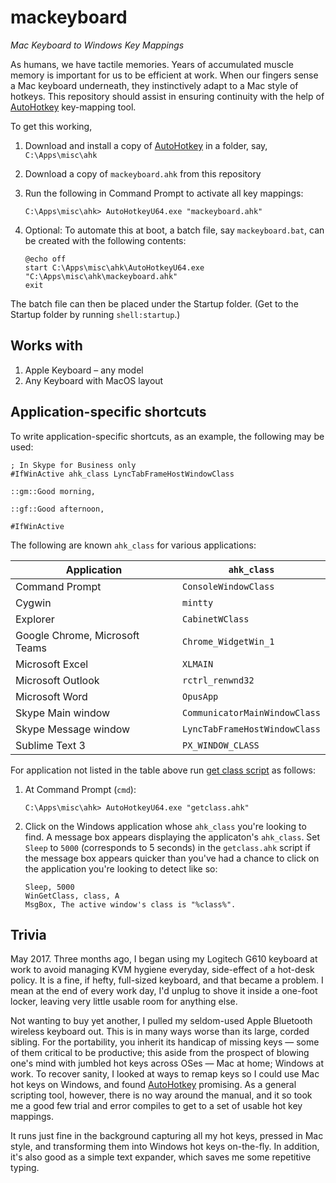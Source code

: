 # mackeyboard
_Mac Keyboard to Windows Key Mappings_

As humans, we have tactile memories. Years of accumulated muscle memory is important for us to be efficient at work. When our fingers sense a Mac keyboard underneath, they instinctively adapt to a Mac style of hotkeys. This repository should assist in ensuring continuity with the help of [AutoHotkey][ahk] key-mapping tool.

To get this working,

1. Download and install a copy of [AutoHotkey][ahk] in a folder, say, `C:\Apps\misc\ahk`

2. Download a copy of `mackeyboard.ahk` from this repository

3. Run the following in Command Prompt to activate all key mappings:

    ```dos    
    C:\Apps\misc\ahk> AutoHotkeyU64.exe "mackeyboard.ahk"
    ```

4. Optional: To automate this at boot, a batch file, say `mackeyboard.bat`, can be created with the following contents:

    ```dos
    @echo off
    start C:\Apps\misc\ahk\AutoHotkeyU64.exe "C:\Apps\misc\ahk\mackeyboard.ahk"
    exit
    ```

The batch file can then be placed under the Startup folder. (Get to the Startup folder by running `shell:startup`.)

## Works with

1. Apple Keyboard &ndash; any model
2. Any Keyboard with MacOS layout 

## Application-specific shortcuts

To write application-specific shortcuts, as an example, the following may be used:

```autohotkey
; In Skype for Business only
#IfWinActive ahk_class LyncTabFrameHostWindowClass

::gm::Good morning,

::gf::Good afternoon,

#IfWinActive
```

The following are known `ahk_class` for various applications:

| Application                    | `ahk_class`                   |
| ------------------------------ | ----------------------------- |
| Command Prompt                 | `ConsoleWindowClass`          |
| Cygwin                         | `mintty`                      |
| Explorer                       | `CabinetWClass`               |
| Google Chrome, Microsoft Teams | `Chrome_WidgetWin_1`          |
| Microsoft Excel                | `XLMAIN`                      |
| Microsoft Outlook              | `rctrl_renwnd32`              |
| Microsoft Word                 | `OpusApp`                     |
| Skype Main window              | `CommunicatorMainWindowClass` |
| Skype Message window           | `LyncTabFrameHostWindowClass` |
| Sublime Text 3                 | `PX_WINDOW_CLASS`             |

For application not listed in the table above run [get class script][gc] as follows:

1. At Command Prompt (`cmd`):

    ```dos
    C:\Apps\misc\ahk> AutoHotkeyU64.exe "getclass.ahk"
    ```

2. Click on the Windows application whose `ahk_class` you're looking to find. A message box appears displaying the applicaton's `ahk_class`. Set `Sleep` to `5000` (corresponds to 5 seconds) in the `getclass.ahk` script if the message box appears quicker than you've had a chance to click on the application you're looking to detect like so: 

    ```autohotkey
    Sleep, 5000
    WinGetClass, class, A
    MsgBox, The active window's class is "%class%".
    ```

## Trivia

May 2017. Three months ago, I began using my Logitech G610 keyboard at work to avoid managing KVM hygiene everyday, side-effect of a hot-desk policy. It is a fine, if hefty, full-sized keyboard, and that became a problem. I mean at the end of every work day, I'd unplug to shove it inside a one-foot locker, leaving very little usable room for anything else.

Not wanting to buy yet another, I pulled my seldom-used Apple Bluetooth wireless keyboard out. This is in many ways worse than its large, corded sibling. For the portability, you inherit its handicap of missing keys &mdash; some of them critical to be productive; this aside from the prospect of blowing one's mind with jumbled hot keys across OSes &mdash; Mac at home; Windows at work. To recover sanity, I looked at ways to remap keys so I could use Mac hot keys on Windows, and found [AutoHotkey][ahk] promising. As a general scripting tool, however, there is no way around the manual, and it so took me a good few trial and error compiles to get to a set of usable hot key mappings.

It runs just fine in the background capturing all my hot keys, pressed in Mac style, and transforming them into Windows hot keys on-the-fly. In addition, it's also good as a simple text expander, which saves me some repetitive typing.

[ahk]: https://www.autohotkey.com/ "AutoHotkey"
[gc]: https://github.com/ckunte/mackeyboard/blob/master/getclass.ahk "mackeyboard/getclass.ahk at master · ckunte/mackeyboard · GitHub"